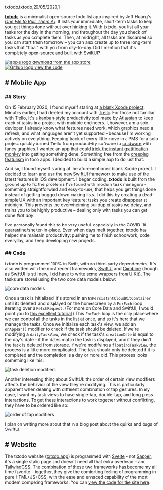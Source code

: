 txtodo,txtodo,20/05/2020,1

[**txtodo**](https://txtodo.app/) is a minimalist open-source todo list app inspired by Jeff Huang's [*One File to Rule Them All*](https://jeffhuang.com/productivity_text_file/). It lists your immediate, short-term tasks to help you get things done without overthinking it. With txtodo, you list all your tasks for the day in the morning, and throughout the day you check off tasks as you complete them. Then, at midnight, all tasks are discarded so you can start fresh tomorrow – you can also create up to three long-term tasks that "float" with you from day-to-day. Did I mention that it's completely open-source and built with SwiftUI?

<div class="my-6 flex space-x-10">
	<div class="w-40 h-12 rounded-lg border border-2 border-current border-solid flex items-center">
		<a href="https://apps.apple.com/us/app/txtodo/id1504609185" class="flex" target="_blank" rel="noopener noreferrer">
			<img src="/content/txtodo/apple.svg" alt="apple logo" class="w-5 mx-2">
			<span class="text-xs leading-snug">download from the app store</span>
		</a>
	</div>
	<div class="w-40 h-12 rounded-lg border border-2 border-current border-solid flex items-center">
		<a href="https://github.com/therealFIGBERT/txtodo" class="flex" target="_blank" rel="noopener noreferrer">
			<img src="/content/txtodo/github.svg" alt="Github logo" class="w-5 mx-2">
			<span class="text-xs leading-snug">view the code</span>
		</a>
	</div>
</div>

## # Mobile App
### ## Story
On 15 February 2020, I found myself staring at [a blank Xcode project][1]. Minutes earlier, I had deleted my account with [Trello][2]. For those not familiar with Trello, it's a [kanban-style][3] productivity tool made by [Atlassian][4] to keep track of tasks in a project with multiple engineers. I, however, am a solo devloper. I already know what features need work, which graphics need a refresh, and what languages aren't yet supported – because I'm working actively on everything. Keeping track of every little move in a PMS for a solo project quickly turned Trello from productivity software to [crudware][5] with fancy graphics. I wanted an app that could [trick the instant gratification monkey][6] into getting something done. Something free from the [creeping featurism][7] in todo apps. I decided to build a simple app to do just that.

And so, I found myself staring at the aforementioned blank Xcode project. I decided to learn and use the new [SwiftUI][swiftui] framework to make use of the latest features in iOS development. I began coding. **txtodo** is built from the ground up to fix the problems I've found with modern task managers – something straightforward and easy-to-use, that helps you get things done instead of getting bogged down making lists. I did this by creating a dead-simple UX with an important key feature: tasks you create disappear at midnight. This prevents the overwhelming buildup of tasks we delay, and trains you to be highly productive – dealing only with tasks you can get done *that day*.

I've personally found this to be very useful, especially in the COVID-19 quarantine/shelter-in-place. Even when days melt together, txtodo has helped me maintain productivity: pushing me to finish schoolwork, code everyday, and keep developing new projects.

### ## Code
txtodo is programmed 100% in Swift, with no third-party dependencies. It's also written with the most recent frameworks, [SwiftUI][swiftui] and [Combine][8] (though as SwiftUI is still new, I did have to write some wrappers from UIKit). The tasks are stored using the two core data models below:

![core data models][9]

Once a task is initialized, it's stored in an `NSPersistentCloudKitContainer` until its deleted, and displayed on the homescreen by a `ForEach` loop iterating over a `FetchRequest`. (For more on Core Data and SwiftUI, I would point you to [this excellent tutorial][10].) This `ForEach` loop is the only place where we can control all the tasks in the list at once, and so it's here that we manage the tasks. Once we initialize each task's view, we add an `onAppear()` modifier to check if the task should be deleted. If we're modifying a `dailyTaskView`, we check if the task's `creationDate` is equal to the day's date – if the dates match the task is displayed, and if they don't the task is deleted from storage. If we're modifying a `floatingTaskView`, the process is a little more complicated. The task should only be deleted if it is completed and the completion is a day or more old. This process looks something like this:

![task deletion modifiers][11]

Another interesting thing about SwiftUI: the order of certain view modifiers affects the behavior of the view they're modifying. This is particularly apparent when dealing with different combination of tap gestures. In my case, I want my task views to have single-tap, double-tap, and long press interactions. To get these interactions to work together without conflicting, they have to be ordered like so:

![order of tap modifiers][12]

I plan on writing more about that in a blog post about the quirks and bugs of SwiftUI.

## # Website
The txtodo website ([txtodo.app][13]) is programmed with [Svelte][14] – not [Sapper][15], it's a single static page and doesn't need all that extra overhead – and [TailwindCSS][16]. The combination of these two frameworks has become my all time favorite – together, they give the comforting feeling of programming in pure HTML+JS+CSS, with the ease and enhaced capability of the most modern competing frameworks. You can [view the code for the site here][17].

[1]: https://github.com/FIGBERT/txtodo/commit/1b3ef45d5b22cae7ce533286a6a966f600dab3b0
[2]: https://trello.com/
[3]: https://en.wikipedia.org/wiki/Kanban
[4]: https://www.atlassian.com/
[5]: http://catb.org/jargon/html/C/crudware.html
[6]: https://www.youtube.com/watch?v=arj7oStGLkU
[7]: http://www.catb.org/jargon/html/C/creeping-featurism.html
[8]: https://developer.apple.com/documentation/combine
[9]: /content/txtodo/core-data-structs.png
[10]: https://www.hackingwithswift.com/quick-start/swiftui/introduction-to-using-core-data-with-swiftui
[11]: /content/txtodo/manage-task-deletion.png 
[12]: /content/txtodo/tap-modifiers-order.png
[13]: https://txtodo.app/
[14]: https://svelte.dev/
[15]: https://sapper.svelte.dev/
[16]: https://tailwindcss.com/
[17]: https://github.com/FIGBERT/txtodo.app
[swiftui]: https://developer.apple.com/xcode/swiftui/
